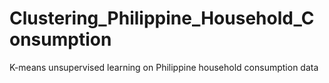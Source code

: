 # Clustering_Philippine_Household_Consumption
K-means unsupervised learning on Philippine household consumption data
